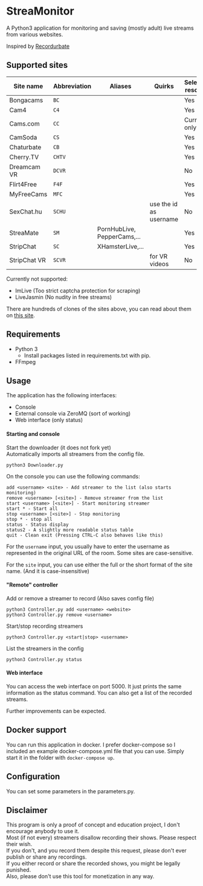 # StreaMonitor
A Python3 application for monitoring and saving (mostly adult) live streams from various websites.

Inspired by [Recordurbate](https://github.com/oliverjrose99/Recordurbate)

## Supported sites
| Site name    | Abbreviation | Aliases                     | Quirks                 | Selectable resolution |
|--------------|--------------|-----------------------------|------------------------|-----------------------|
| Bongacams    | `BC`         |                             |                        | Yes                   |
| Cam4         | `C4`         |                             |                        | Yes                   |
| Cams.com     | `CC`         |                             |                        | Currently only 360p   |
| CamSoda      | `CS`         |                             |                        | Yes                   |
| Chaturbate   | `CB`         |                             |                        | Yes                   |
| Cherry.TV    | `CHTV`       |                             |                        | Yes                   |
| Dreamcam VR  | `DCVR`       |                             |                        | No                    |
| Flirt4Free   | `F4F`        |                             |                        | Yes                   |
| MyFreeCams   | `MFC`        |                             |                        | Yes                   |
| SexChat.hu   | `SCHU`       |                             | use the id as username | No                    |
| StreaMate    | `SM`         | PornHubLive, PepperCams,... |                        | Yes                   |
| StripChat    | `SC`         | XHamsterLive,...            |                        | Yes                   |
| StripChat VR | `SCVR`       |                             | for VR videos          | No                    |

Currently not supported:
* ImLive (Too strict captcha protection for scraping)
* LiveJasmin (No nudity in free streams)

There are hundreds of clones of the sites above, you can read about them on [this site](https://adultwebcam.site/clone-sites-by-platform/).

## Requirements
* Python 3
  * Install packages listed in requirements.txt with pip.
* FFmpeg

## Usage

The application has the following interfaces:
* Console
* External console via ZeroMQ (sort of working)
* Web interface (only status)

#### Starting and console
Start the downloader (it does not fork yet)\
Automatically imports all streamers from the config file.
```
python3 Downloader.py
```

On the console you can use the following commands:
```
add <username> <site> - Add streamer to the list (also starts monitoring)
remove <username> [<site>] - Remove streamer from the list
start <username> [<site>] - Start monitoring streamer
start * - Start all
stop <username> [<site>] - Stop monitoring
stop * - stop all
status - Status display 
status2 - A slightly more readable status table
quit - Clean exit (Pressing CTRL-C also behaves like this)
```
For the `username` input, you usually have to enter the username as represented in the original URL of the room. 
Some sites are case-sensitive.

For the `site` input, you can use either the full or the short format of the site name. (And it is case-insensitive)

#### "Remote" controller
Add or remove a streamer to record (Also saves config file)
```
python3 Controller.py add <username> <website>
python3 Controller.py remove <username>
```

Start/stop recording streamers
```
python3 Controller.py <start|stop> <username>
```

List the streamers in the config
```
python3 Controller.py status
```

#### Web interface

You can access the web interface on port 5000. 
It just prints the same information as the status command. 
You can also get a list of the recorded streams.

Further improvements can be expected.

## Docker support

You can run this application in docker. I prefer docker-compose so I included an example docker-compose.yml file that you can use.
Simply start it in the folder with `docker-compose up`.

## Configuration

You can set some parameters in the parameters.py.

## Disclaimer

This program is only a proof of concept and education project, I don't encourage anybody to use it. \
Most (if not every) streamers disallow recording their shows. Please respect their wish. \
If you don't, and you record them despite this request, please don't ever publish or share any recordings. \
If you either record or share the recorded shows, you might be legally punished. \
Also, please don't use this tool for monetization in any way.
